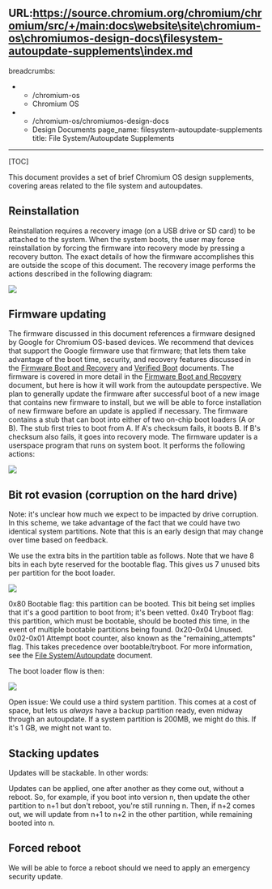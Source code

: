 URL:https://source.chromium.org/chromium/chromium/src/+/main:docs\website\site\chromium-os\chromiumos-design-docs\filesystem-autoupdate-supplements\index.md
---
breadcrumbs:
- - /chromium-os
  - Chromium OS
- - /chromium-os/chromiumos-design-docs
  - Design Documents
page_name: filesystem-autoupdate-supplements
title: File System/Autoupdate Supplements
---

[TOC]

This document provides a set of brief Chromium OS design supplements, covering
areas related to the file system and autoupdates.

## Reinstallation

Reinstallation requires a recovery image (on a USB drive or SD card) to be
attached to the system. When the system boots, the user may force reinstallation
by forcing the firmware into recovery mode by pressing a recovery button. The
exact details of how the firmware accomplishes this are outside the scope of
this document.
The recovery image performs the actions described in the following diagram:

![](/chromium-os/chromiumos-design-docs/filesystem-autoupdate-supplements/recovery_image.png)

## Firmware updating

The firmware discussed in this document references a firmware designed by Google
for Chromium OS-based devices. We recommend that devices that support the Google
firmware use that firmware; that lets them take advantage of the boot time,
security, and recovery features discussed in the [Firmware Boot and
Recovery](/chromium-os/chromiumos-design-docs/firmware-boot-and-recovery) and
[Verified Boot](/chromium-os/chromiumos-design-docs/verified-boot) documents.
The firmware is covered in more detail in the [Firmware Boot and
Recovery](/chromium-os/chromiumos-design-docs/firmware-boot-and-recovery)
document, but here is how it will work from the autoupdate perspective.
We plan to generally update the firmware after successful boot of a new image
that contains new firmware to install, but we will be able to force installation
of new firmware before an update is applied if necessary.
The firmware contains a stub that can boot into either of two on-chip boot
loaders (A or B). The stub first tries to boot from A. If A's checksum fails, it
boots B. If B's checksum also fails, it goes into recovery mode.
The firmware updater is a userspace program that runs on system boot. It
performs the following actions:

![](/chromium-os/chromiumos-design-docs/filesystem-autoupdate-supplements/firmware_updater.png)

## Bit rot evasion (corruption on the hard drive)

Note: it's unclear how much we expect to be impacted by drive corruption.
In this scheme, we take advantage of the fact that we could have two identical
system partitions.
Note that this is an early design that may change over time based on feedback.

We use the extra bits in the partition table as follows. Note that we have 8
bits in each byte reserved for the bootable flag. This gives us 7 unused bits
per partition for the boot loader.

![](/chromium-os/chromiumos-design-docs/filesystem-autoupdate-supplements/partition_extra_bits.png)

0x80 Bootable flag: this partition can be booted. This bit being set implies
that it's a good partition to boot from; it's been vetted. 0x40 Tryboot flag:
this partition, which must be bootable, should be booted *this* time, in the
event of multiple bootable partitions being found. 0x20-0x04 Unused. 0x02-0x01
Attempt boot counter, also known as the "remaining_attempts" flag. This takes
precedence over bootable/tryboot. For more information, see the [File
System/Autoupdate](/chromium-os/chromiumos-design-docs/filesystem-autoupdate)
document.

The boot loader flow is then:

![](/chromium-os/chromiumos-design-docs/filesystem-autoupdate-supplements/bootloader_flow.png)

Open issue: We could use a third system partition. This comes at a cost of
space, but lets us *always* have a backup partition ready, even midway through
an autoupdate. If a system partition is 200MB, we might do this. If it's 1 GB,
we might not want to.

## Stacking updates

Updates will be stackable. In other words:

Updates can be applied, one after another as they come out, without a reboot.
So, for example, if you boot into version n, then update the other partition to
n+1 but don't reboot, you're still running n. Then, if n+2 comes out, we will
update from n+1 to n+2 in the other partition, while remaining booted into n.

## Forced reboot

We will be able to force a reboot should we need to apply an emergency security
update.

